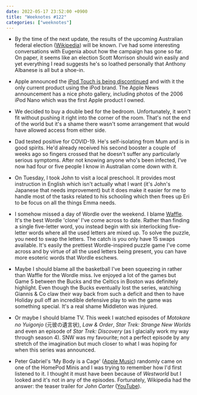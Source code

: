 ```yaml
---
date: 2022-05-17 23:52:00 +0900
title: "Weeknotes #122"
categories: ["weeknotes"]
---
```


- By the time of the next update, the results of the upcoming Australian federal election ([Wikipedia](https://en.wikipedia.org/wiki/2022_Australian_federal_election)) will be known. I've had some interesting conversations with Eugenia about how the campaign has gone so far. On paper, it seems like an election Scott Morrison should win easily and yet everything I read suggests he's so loathed personally that Anthony Albanese is all but a shoe-in.

- Apple announced the [iPod Touch is being discontinued](https://www.apple.com/newsroom/2022/05/the-music-lives-on/) and with it the only current product using the iPod brand. The Apple News announcement has a nice photo gallery, including photos of the 2006 iPod Nano which was the first Apple product I owned.

- We decided to buy a double bed for the bedroom. Unfortunately, it won't fit without pushing it right into the corner of the room. That's not the end of the world but it's a shame there wasn't some arrangement that would have allowed access from either side.

- Dad tested positive for COVID-19. He's self-isolating from Mum and is in good spirits. He'd already received his second booster a couple of weeks ago so fingers crossed that he doesn't suffer any particularly serious symptoms. After not knowing anyone who's been infected, I've now had four or five people I know in Australian come down with it.

- On Tuesday, I took John to visit a local preschool. It provides most instruction in English which isn't actually what I want (it's John's Japanese that needs improvement) but it does make it easier for me to handle most of the tasks related to his schooling which then frees up Eri to be focus on all the things Emma needs.

- I somehow missed a day of Wordle over the weekend. I blame [Waffle](https://wafflegame.net/). It's the best Wordle 'clone' I've come across to date. Rather than finding a single five-letter word, you instead begin with six interlocking five-letter words where all the used letters are mixed up. To solve the puzzle, you need to swap the letters. The catch is you only have 15 swaps available. It's easily the prettiest Wordle-inspired puzzle game I've come across and by virtue of all the used letters being present, you can have more esoteric words that Wordle eschews. 

- Maybe I should blame all the basketball I've been squeezing in rather than Waffle for the Wordle miss. Ive enjoyed a lot of the games but Game 5 between the Bucks and the Celtics in Boston was definitely highlight. Even though the Bucks eventually lost the series, watching Giannis & Co claw their way back from such a deficit and then to have Holiday pull off an incredible defensive play to win the game was something special. It's a real shame Middleton was injured.

- Or maybe I should blame TV. This week I watched episodes of _Motokare no Yuigonjo_ (元彼の遺言状), _Law & Order_, _Star Trek: Strange New Worlds_ and even an episode of _Star Trek: Discovery_ (as I glacially work my way through season 4). SNW was my favourite; not a perfect episode by any stretch of the imagination but much closer to what I was hoping for when this series was announced.

- Peter Gabriel's 'My Body is a Cage' ([Apple Music](https://music.apple.com/us/album/my-body-is-a-cage/989290344?i=989290720)) randomly came on one of the HomePod Minis and I was trying to remember how I'd first listened to it. I thought it must have been because of _Westworld_ but I looked and it's not in any of the episodes. Fortunately, Wikipedia had the answer: the teaser trailer for _John Carter_ ([YouTube](https://youtu.be/b8xblwyKtfo)).
